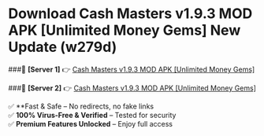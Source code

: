 # Download Cash Masters v1.9.3 MOD APK [Unlimited Money Gems] New Update (w279d)  



###🔹 **[Server 1]** 👉 [Cash Masters v1.9.3 MOD APK [Unlimited Money Gems]](https://apkcomod.com?title=Cash_Masters_v1.9.3_MOD_APK_[Unlimited_Money_Gems]) 

###🔹 **[Server 2]** 👉 [Cash Masters v1.9.3 MOD APK [Unlimited Money Gems]](https://apkcomod.com?title=Cash_Masters_v1.9.3_MOD_APK_[Unlimited_Money_Gems])  

✅ **Fast & Safe – No redirects, no fake links  
✅ **100% Virus-Free & Verified** – Tested for security  
✅ **Premium Features Unlocked** – Enjoy full access  


